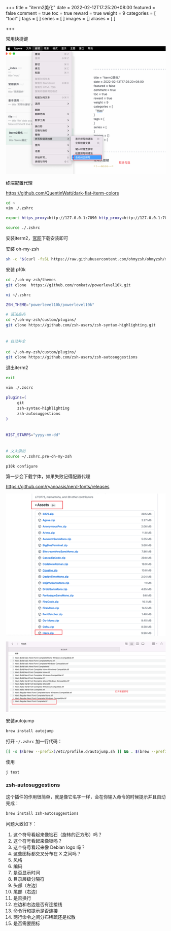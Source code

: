 +++
title = "iterm2美化"
date = 2022-02-12T17:25:20+08:00
featured = false
comment = true
toc = true
reward = true
weight = 9
categories = [
  "tool"
]
tags = [
]
series = [
]
images = []
aliases = [
]

+++

常用快捷键

<!--more-->



![](https://raw.githubusercontent.com/imattdu/img/main/img/202202130255589.png)









终端配置代理





https://github.com/QuentinWatt/dark-flat-iterm-colors









```sh
cd ~
vim ./.zshrc
```



```sh
export https_proxy=http://127.0.0.1:7890 http_proxy=http://127.0.0.1:7890 all_proxy=socks5://127.0.0.1:7890
```





```sh
source ./.zshrc
```





安装iterm2，[官网](https://iterm2.com/)下载安装即可 





安装 oh-my-zsh





```sh
sh -c "$(curl -fsSL https://raw.githubusercontent.com/ohmyzsh/ohmyzsh/master/tools/install.sh)"
```







安装 p10k

```sh
cd ./.oh-my-zsh/themes
git clone  https://github.com/romkatv/powerlevel10k.git
```





```sh
vi ~/.zshrc 
```







```sh
ZSH_THEME="powerlevel10k/powerlevel10k"
```











```sh
# 语法高亮
cd ~/.oh-my-zsh/custom/plugins/
git clone https://github.com/zsh-users/zsh-syntax-highlighting.git


# 自动补全

cd ~/.oh-my-zsh/custom/plugins/
git clone https://github.com/zsh-users/zsh-autosuggestions
```



退出iterm2

```sh
exit
```







```sh
vim ./.zscrc
```





```sh
plugins=(
     git
     zsh-syntax-highlighting
     zsh-autosuggestions
)


HIST_STAMPS="yyyy-mm-dd"


# 文末添加
source ~/.zshrc.pre-oh-my-zsh
```







```sh
p10k configure

```

第一步会下载字体，如果失败记得配置代理







https://github.com/ryanoasis/nerd-fonts/releases

![](https://raw.githubusercontent.com/imattdu/img/main/img/202202130241326.png)









![](https://raw.githubusercontent.com/imattdu/img/main/img/202202130242317.png)





安装autojump





```sh
brew install autojump

```



打开 `~/.zshrc` 加一行代码：

```sh
[[ -s $(brew --prefix)/etc/profile.d/autojump.sh ]] && . $(brew --prefix)/etc/profile.d/autojump.sh
```



使用

```sh
j test
```





### **zsh-autosuggestions**

这个插件的作用很简单，就是像它名字一样，会在你输入命令的时候提示并且自动完成：







```sh
brew install zsh-autosuggestions
```









问题大致如下：

1. 这个符号看起来像钻石（旋转的正方形）吗？
2. 这个符号看起来像锁吗？
3. 这个符号看起来像 Debian logo 吗？
4. 这些图标都交叉分布在 X 之间吗？
5. 风格
6. 编码
7. 是否显示时间
8. 目录层级分隔符
9. 头部（左边）
10. 尾部（右边）
11. 是否换行
12. 左边和右边是否有连接线
13. 命令行和提示是否连接
14. 两行命令之间分布稀疏还是松散
15. 是否需要图标